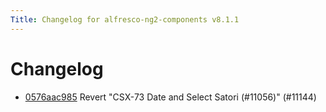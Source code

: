 ```yaml
---
Title: Changelog for alfresco-ng2-components v8.1.1
---
```


# Changelog

- [0576aac985](https://github.com/Alfresco/alfresco-ng2-components/commit/0576aac985) Revert &#34;CSX-73 Date and Select Satori (#11056)&#34; (#11144)
